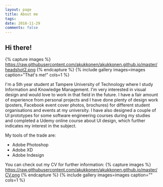 ```yaml
---
layout: page
title: About me
tags:   
date: 2018-11-29
comments: false
---
```


## Hi there!

{% capture images %}
	https://raw.githubusercontent.com/akukkonen/akukkonen.github.io/master/headshot2.png
{% endcapture %}
{% include gallery images=images caption="That's me!" cols=1 %}   

I'm a 5th year student at Tampere University of Technology where I study Information and Knowledge Management. I'm very interested in visual design and would love to work in that field in the future. I have a fair amount of experience from personal projects and I have done plenty of design work (posters, Facebook event cover photos, brochures) for different student organisations and events at my university. I have also designed a couple of UI prototypes for some software engineering  courses during my studies and completed a Udemy online course about UI design, which further indicates my interest in the subject.

My tools of the trade are:
* Adobe Photoshop
* Adobe XD
* Adobe Indesign

You can check out my CV for further information:
{% capture images %}
	https://raw.githubusercontent.com/akukkonen/akukkonen.github.io/master/CV.png
{% endcapture %}
{% include gallery images=images caption="" cols=1 %}   

